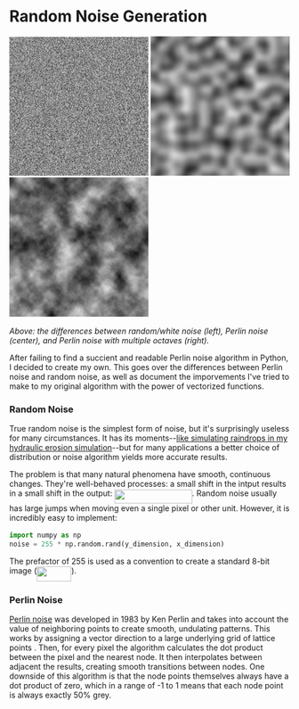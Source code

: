 # Random Noise Generation

<p id="img_cont">
    <img src="images/noise.jpg" width="250">
    <img src="images/perlin.png"  width="250">
    <img src="images/octaves.png" width="250">
</p>

_Above: the differences between random/white noise (left), Perlin noise (center), and Perlin noise with multiple octaves (right)._

After failing to find a succient and readable Perlin noise algorithm in Python, I decided to create my own. This goes over the differences between Perlin noise and random noise, as well as document the imporvements I've tried to make to my original algorithm with the power of vectorized functions.

### Random Noise

True random noise is the simplest form of noise, but it's surprisingly useless for many circumstances. It has its moments--[like simulating raindrops in my hydraulic erosion simulation](https://github.com/csaddison/Hydraulic-Erosion-Sim)--but for many applications a better choice of distribution or noise algorithm yields more accurate results.

The problem is that many natural phenomena have smooth, continuous changes. They're well-behaved processes: a small shift in the intput results in a small shift in the output: <img src="/tex/317c428157ea5401d253364efdeab852.svg?invert_in_darkmode&sanitize=true" align=middle width=139.4404638pt height=24.65753399999998pt/>. Random noise usually has large jumps when moving even a single pixel or other unit. However, it is incredibly easy to implement:

~~~ python
import numpy as np
noise = 255 * np.random.rand(y_dimension, x_dimension)
~~~

The prefactor of 255 is used as a convention to create a standard 8-bit image (<img src="/tex/ce82da62b6001e63352bd7417ce34dc1.svg?invert_in_darkmode&sanitize=true" align=middle width=62.16892769999999pt height=26.76175259999998pt/>).

### Perlin Noise

[Perlin noise](https://en.wikipedia.org/wiki/Perlin_noise) was developed in 1983 by Ken Perlin and takes into account the value of neighboring points to create smooth, undulating patterns. This works by assigning a vector direction to a large underlying grid of lattice points . Then, for every pixel the algorithm calculates the dot product between the pixel and the nearest node. It then interpolates between adjacent the results, creating smooth transitions between nodes. One downside of this algorithm is that the node points themselves always have a dot product of zero, which in a range of -1 to 1 means that each node point is always exactly 50% grey.
